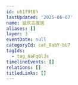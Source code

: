 ```yaml
---
id: uh1f9t8h
lastUpdated: '2025-06-07'
name: 延庆古崖居
aliases: []
layer: 3
eventDate: null
categoryId: cat_8abY-bU7
tagIds:
  - tag_AaFqQlJs
timelineEvents: []
relations: []
titledLinks: []
---
```


